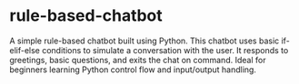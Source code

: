 # rule-based-chatbot
A simple rule-based chatbot built using Python. This chatbot uses basic if-elif-else conditions to simulate a conversation with the user. It responds to greetings, basic questions, and exits the chat on command. Ideal for beginners learning Python control flow and input/output handling.
